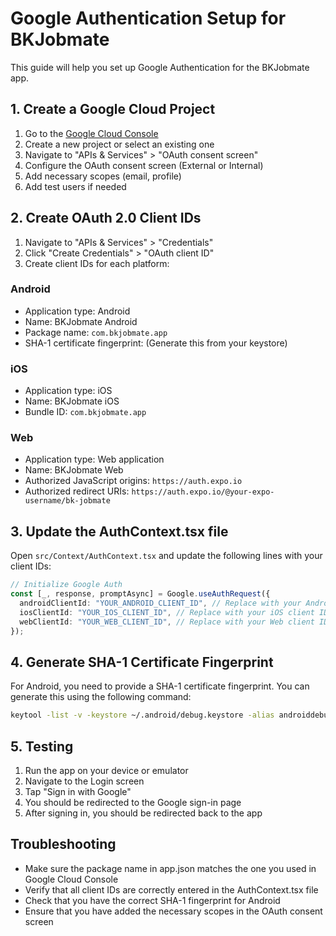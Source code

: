 # Google Authentication Setup for BKJobmate

This guide will help you set up Google Authentication for the BKJobmate app.

## 1. Create a Google Cloud Project

1. Go to the [Google Cloud Console](https://console.cloud.google.com/)
2. Create a new project or select an existing one
3. Navigate to "APIs & Services" > "OAuth consent screen"
4. Configure the OAuth consent screen (External or Internal)
5. Add necessary scopes (email, profile)
6. Add test users if needed

## 2. Create OAuth 2.0 Client IDs

1. Navigate to "APIs & Services" > "Credentials"
2. Click "Create Credentials" > "OAuth client ID"
3. Create client IDs for each platform:

### Android
- Application type: Android
- Name: BKJobmate Android
- Package name: `com.bkjobmate.app`
- SHA-1 certificate fingerprint: (Generate this from your keystore)

### iOS
- Application type: iOS
- Name: BKJobmate iOS
- Bundle ID: `com.bkjobmate.app`

### Web
- Application type: Web application
- Name: BKJobmate Web
- Authorized JavaScript origins: `https://auth.expo.io`
- Authorized redirect URIs: `https://auth.expo.io/@your-expo-username/bk-jobmate`

## 3. Update the AuthContext.tsx file

Open `src/Context/AuthContext.tsx` and update the following lines with your client IDs:

```typescript
// Initialize Google Auth
const [_, response, promptAsync] = Google.useAuthRequest({
  androidClientId: "YOUR_ANDROID_CLIENT_ID", // Replace with your Android client ID
  iosClientId: "YOUR_IOS_CLIENT_ID", // Replace with your iOS client ID
  webClientId: "YOUR_WEB_CLIENT_ID", // Replace with your Web client ID
});
```

## 4. Generate SHA-1 Certificate Fingerprint

For Android, you need to provide a SHA-1 certificate fingerprint. You can generate this using the following command:

```bash
keytool -list -v -keystore ~/.android/debug.keystore -alias androiddebugkey -storepass android -keypass android
```

## 5. Testing

1. Run the app on your device or emulator
2. Navigate to the Login screen
3. Tap "Sign in with Google"
4. You should be redirected to the Google sign-in page
5. After signing in, you should be redirected back to the app

## Troubleshooting

- Make sure the package name in app.json matches the one you used in Google Cloud Console
- Verify that all client IDs are correctly entered in the AuthContext.tsx file
- Check that you have the correct SHA-1 fingerprint for Android
- Ensure that you have added the necessary scopes in the OAuth consent screen
